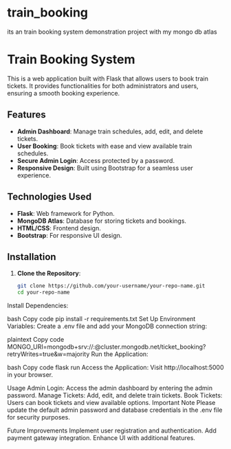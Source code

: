 # train_booking
its an train booking system demonstration project with my mongo db atlas

# Train Booking System

This is a web application built with Flask that allows users to book train tickets. It provides functionalities for both administrators and users, ensuring a smooth booking experience.

## Features

- **Admin Dashboard**: Manage train schedules, add, edit, and delete tickets.
- **User Booking**: Book tickets with ease and view available train schedules.
- **Secure Admin Login**: Access protected by a password.
- **Responsive Design**: Built using Bootstrap for a seamless user experience.

## Technologies Used

- **Flask**: Web framework for Python.
- **MongoDB Atlas**: Database for storing tickets and bookings.
- **HTML/CSS**: Frontend design.
- **Bootstrap**: For responsive UI design.

## Installation

1. **Clone the Repository**:
   ```bash
   git clone https://github.com/your-username/your-repo-name.git
   cd your-repo-name

Install Dependencies:

bash
Copy code
pip install -r requirements.txt
Set Up Environment Variables:
Create a .env file and add your MongoDB connection string:

plaintext
Copy code
MONGO_URI=mongodb+srv://<username>:<password>@cluster.mongodb.net/ticket_booking?retryWrites=true&w=majority
Run the Application:

bash
Copy code
flask run
Access the Application:
Visit http://localhost:5000 in your browser.

Usage
Admin Login: Access the admin dashboard by entering the admin password.
Manage Tickets: Add, edit, and delete train tickets.
Book Tickets: Users can book tickets and view available options.
Important Note
Please update the default admin password and database credentials in the .env file for security purposes.

Future Improvements
Implement user registration and authentication.
Add payment gateway integration.
Enhance UI with additional features.
